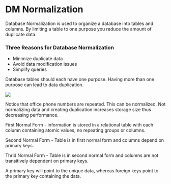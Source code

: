 # DM Normalization

Database Normalization is used to organize a database into tables and columns. By limiting a table to one purpose you reduce the amount of duplicate data. 

### Three Reasons for Database Normalization
- Minimize duplicate data
- Avoid data modification issues
- Simplify queries

Database tables should each have one purpose. Having more than one purpose can lead to data duplication.

![](https://www.essentialsql.com/wp-content/uploads/2014/06/Intro-Table-Not-Normalized.png)

Notice that office phone numbers are repeated. This can be normalized. Not normalizing data and creating duplication increases storage size thus decreasing performance.

First Normal Form - information is stored in a relational table with each column containing atomic values, no repeating groups or columns.

Second Normal Form - Table is in first normal form and columns depend on primary keys.

Thrid Normal Form - Table is in second normal form and columns are not transitively dependent on primary keys.

A primary key will point to the unique data, whereas foreign keys point to the primary key containing the data.

